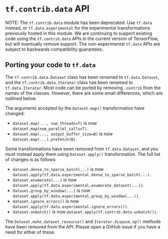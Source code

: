 `tf.contrib.data` API
=====================

NOTE: The `tf.contrib.data` module has been deprecated. Use `tf.data` instead,
or `tf.data.experimental` for the experimental transformations previously hosted
in this module. We are continuing to support existing code using the
`tf.contrib.data` APIs in the current version of TensorFlow, but will eventually
remove support. The non-experimental `tf.data` APIs are subject to backwards
compatibility guarantees.

Porting your code to `tf.data`
------------------------------

The `tf.contrib.data.Dataset` class has been renamed to `tf.data.Dataset`, and
the `tf.contrib.data.Iterator` class has been renamed to `tf.data.Iterator`.
Most code can be ported by removing `.contrib` from the names of the classes.
However, there are some small differences, which are outlined below.

The arguments accepted by the `Dataset.map()` transformation have changed:

* `dataset.map(..., num_threads=T)` is now `dataset.map(num_parallel_calls=T)`.
* `dataset.map(..., output_buffer_size=B)` is now
  `dataset.map(...).prefetch(B)`.

Some transformations have been removed from `tf.data.Dataset`, and you must
instead apply them using `Dataset.apply()` transformation. The full list of
changes is as follows:

* `dataset.dense_to_sparse_batch(...)` is now
  `dataset.apply(tf.data.experimental.dense_to_sparse_batch(...)`.
* `dataset.enumerate(...)` is now
  `dataset.apply(tf.data.experimental.enumerate_dataset(...))`.
* `dataset.group_by_window(...)` is now
  `dataset.apply(tf.data.experimental.group_by_window(...))`.
* `dataset.ignore_errors()` is now
  `dataset.apply(tf.data.experimental.ignore_errors())`.
* `dataset.unbatch()` is now `dataset.apply(tf.contrib.data.unbatch())`.

The `Dataset.make_dataset_resource()` and `Iterator.dispose_op()` methods have
been removed from the API. Please open a GitHub issue if you have a need for
either of these.
